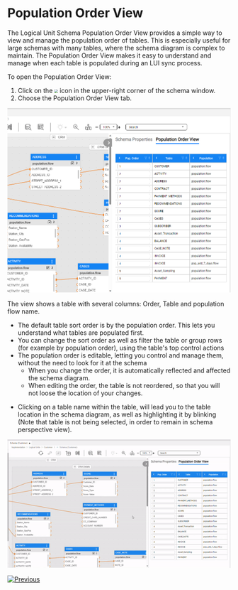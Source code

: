 <web>

# Population Order View

The Logical Unit Schema Population Order View provides a simple way to view and manage the population order of tables. This is especially useful for large schemas with many tables, where the schema diagram is complex to maintain. The Population Order View makes it easy to understand and manage when each table is populated during an LUI sync process.



To open the Population Order View:

1. Click on the <img src="images/web/show_properties.PNG" style="zoom:50%;" /> icon in the upper-right corner of the schema window.
2. Choose the Population Order View tab.



![pop order view](images/web/19_pop_order_view.png)



The view shows a table with several columns: Order, Table and population flow name.

* The default table sort order is by the population order. This lets you understand what tables are populated first. 
* You can change the sort order as well as filter the table or group rows (for example by population order), using the table's top control actions
* The population order is editable, letting you control and manage them, without the need to look for it at the schema
  * When you change the order, it is automatically reflected and affected the schema diagram.
  * When editing the order, the table is not reordered, so that you will not loose the location of your changes.

- Clicking on a table name within the table, will lead you to the table location in the schema diagram, as well as highlighting it by blinking (Note that table is not being selected, in order to remain in schema perspective view).

![](images/web/19_highlight_in_diagram.gif)





[![Previous](/articles/images/Previous.png)](/articles/03_logical_units/17_LU_schema_change_root_table.md)

</web>
